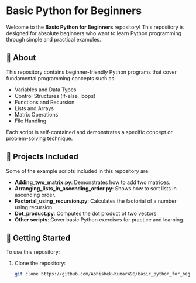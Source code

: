 # Basic Python for Beginners

Welcome to the **Basic Python for Beginners** repository! This repository is designed for absolute beginners who want to learn Python programming through simple and practical examples.

## 📘 About

This repository contains beginner-friendly Python programs that cover fundamental programming concepts such as:

- Variables and Data Types
- Control Structures (if-else, loops)
- Functions and Recursion
- Lists and Arrays
- Matrix Operations
- File Handling

Each script is self-contained and demonstrates a specific concept or problem-solving technique.

## 🧪 Projects Included

Some of the example scripts included in this repository are:

- **Adding_two_matrix.py**: Demonstrates how to add two matrices.
- **Arranging_lists_in_ascending_order.py**: Shows how to sort lists in ascending order.
- **Factorial_using_recursion.py**: Calculates the factorial of a number using recursion.
- **Dot_product.py**: Computes the dot product of two vectors.
- **Other scripts**: Cover basic Python exercises for practice and learning.

## 🚀 Getting Started

To use this repository:

1. Clone the repository:

   ```bash
   git clone https://github.com/Abhishek-Kumar498/basic_python_for_beginner.git
